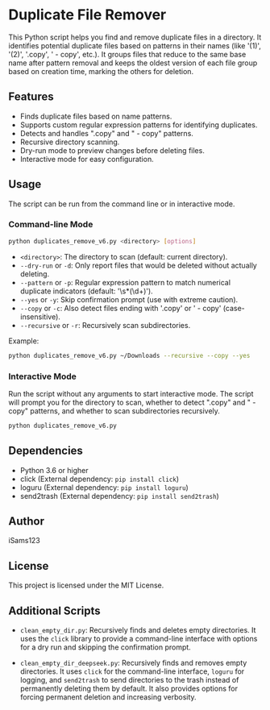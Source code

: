 # Duplicate File Remover

This Python script helps you find and remove duplicate files in a directory. It identifies potential duplicate files based on patterns in their names (like '(1)', '(2)', '.copy', ' - copy', etc.). It groups files that reduce to the same base name after pattern removal and keeps the oldest version of each file group based on creation time, marking the others for deletion.

## Features

*   Finds duplicate files based on name patterns.
*   Supports custom regular expression patterns for identifying duplicates.
*   Detects and handles ".copy" and " - copy" patterns.
*   Recursive directory scanning.
*   Dry-run mode to preview changes before deleting files.
*   Interactive mode for easy configuration.

## Usage

The script can be run from the command line or in interactive mode.

### Command-line Mode

```bash
python duplicates_remove_v6.py <directory> [options]
```

*   `<directory>`: The directory to scan (default: current directory).
*   `--dry-run` or `-d`: Only report files that would be deleted without actually deleting.
*   `--pattern` or `-p`: Regular expression pattern to match numerical duplicate indicators (default: '\s*\(\d+\)').
*   `--yes` or `-y`: Skip confirmation prompt (use with extreme caution).
*   `--copy` or `-c`: Also detect files ending with '.copy' or ' - copy' (case-insensitive).
*   `--recursive` or `-r`: Recursively scan subdirectories.

Example:

```bash
python duplicates_remove_v6.py ~/Downloads --recursive --copy --yes
```

### Interactive Mode

Run the script without any arguments to start interactive mode. The script will prompt you for the directory to scan, whether to detect ".copy" and " - copy" patterns, and whether to scan subdirectories recursively.

```bash
python duplicates_remove_v6.py
```

## Dependencies

*   Python 3.6 or higher
*   click (External dependency: `pip install click`)
*   loguru (External dependency: `pip install loguru`)
*   send2trash (External dependency: `pip install send2trash`)

## Author

iSams123

## License

This project is licensed under the MIT License.

## Additional Scripts

*   `clean_empty_dir.py`: Recursively finds and deletes empty directories. It uses the `click` library to provide a command-line interface with options for a dry run and skipping the confirmation prompt.

*   `clean_empty_dir_deepseek.py`: Recursively finds and removes empty directories. It uses `click` for the command-line interface, `loguru` for logging, and `send2trash` to send directories to the trash instead of permanently deleting them by default. It also provides options for forcing permanent deletion and increasing verbosity.